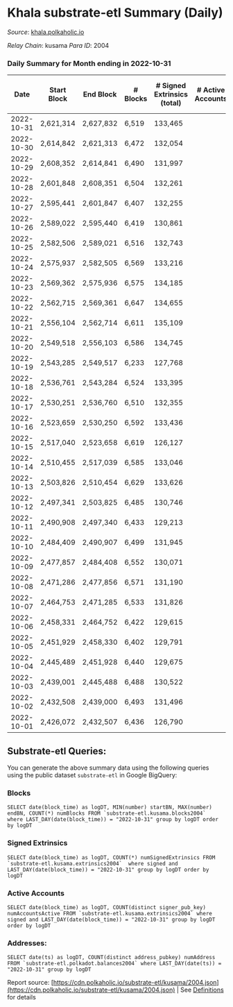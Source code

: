 # Khala substrate-etl Summary (Daily)

_Source_: [khala.polkaholic.io](https://khala.polkaholic.io)

*Relay Chain*: kusama
*Para ID*: 2004



### Daily Summary for Month ending in 2022-10-31


| Date | Start Block | End Block | # Blocks | # Signed Extrinsics (total) | # Active Accounts | # Passive | # New | # Addresses with Balances | # Events | # Transfers | # XCM Transfers In | # XCM Transfers Out |
| ---- | ----------- | --------- | -------- | --------------------------- | ----------------- | --------- | ----- | ------------------------- | -------- | ----------- | ------------------ | ------------------- |
| 2022-10-31 | 2,621,314 | 2,627,832 | 6,519  | 133,465 |  |  |  | 18,546 | 1,759,995 | 3,919 ($831,550.55) | 26 ($5,628.42) |   |
| 2022-10-30 | 2,614,842 | 2,621,313 | 6,472  | 132,054 |  |  |  | 18,474 | 1,751,950 | 3,156 ($1,071,209.52) | 7 ($790.82) |   |
| 2022-10-29 | 2,608,352 | 2,614,841 | 6,490  | 131,997 |  |  |  |  | 1,757,054 | 3,468 ($1,241,382.64) | 14 ($2,447.12) |   |
| 2022-10-28 | 2,601,848 | 2,608,351 | 6,504  | 132,261 |  |  |  |  | 1,759,431 | 2,871 ($470,941.29) | 7 ($1,290.18) |   |
| 2022-10-27 | 2,595,441 | 2,601,847 | 6,407  | 132,255 |  |  |  | 18,360 | 1,749,468 | 2,814 ($642,744.79) | 18 ($3,777.08) |   |
| 2022-10-26 | 2,589,022 | 2,595,440 | 6,419  | 130,861 |  |  |  | 18,340 | 1,741,662 | 3,017 ($402,192.82) | 23 ($2,210.70) |   |
| 2022-10-25 | 2,582,506 | 2,589,021 | 6,516  | 132,743 |  |  |  |  | 1,764,611 | 3,491 ($1,333,449.81) | 12 ($428.55) |   |
| 2022-10-24 | 2,575,937 | 2,582,505 | 6,569  | 133,216 |  |  |  |  | 1,771,313 | 3,136 ($977,863.82) | 9 ($238.24) |   |
| 2022-10-23 | 2,569,362 | 2,575,936 | 6,575  | 134,185 |  |  |  |  | 1,778,229 | 3,198 ($1,163,002.77) | 17 ($3,306.89) |   |
| 2022-10-22 | 2,562,715 | 2,569,361 | 6,647  | 134,655 |  |  |  |  | 1,785,401 | 2,899 ($561,780.91) | 15 ($452.59) |   |
| 2022-10-21 | 2,556,104 | 2,562,714 | 6,611  | 135,109 |  |  |  | 18,210 | 1,788,326 | 3,500 ($466,781.13) | 16 ($2,221.76) |   |
| 2022-10-20 | 2,549,518 | 2,556,103 | 6,586  | 134,745 |  |  |  |  | 1,783,297 | 3,522 ($713,173.63) | 38 ($3,692.72) |   |
| 2022-10-19 | 2,543,285 | 2,549,517 | 6,233  | 127,768 |  |  |  |  | 1,685,052 | 3,258 ($386,286.88) | 26 ($1,058.65) |   |
| 2022-10-18 | 2,536,761 | 2,543,284 | 6,524  | 133,395 |  |  |  |  | 1,761,986 | 3,926 ($1,591,978.76) | 41 ($6,271.28) |   |
| 2022-10-17 | 2,530,251 | 2,536,760 | 6,510  | 132,355 |  |  |  | 18,064 | 1,756,315 | 3,927 ($1,062,704.07) | 80 ($11,388.01) |   |
| 2022-10-16 | 2,523,659 | 2,530,250 | 6,592  | 133,436 |  |  |  | 18,012 | 1,766,460 | 4,117 ($1,636,809.58) | 67 ($6,515.74) |   |
| 2022-10-15 | 2,517,040 | 2,523,658 | 6,619  | 126,127 |  |  |  |  | 1,680,223 | 5,805 ($4,286,542.11) | 107 ($56,187.85) |   |
| 2022-10-14 | 2,510,455 | 2,517,039 | 6,585  | 133,046 |  |  |  |  | 1,756,287 | 4,088 ($1,844,115.27) | 96 ($16,873.05) |   |
| 2022-10-13 | 2,503,826 | 2,510,454 | 6,629  | 133,626 |  |  |  |  | 1,774,061 | 2,831 ($280,161.11) | 25 ($2,021.73) |   |
| 2022-10-12 | 2,497,341 | 2,503,825 | 6,485  | 130,746 |  |  |  | 17,809 | 1,732,926 | 2,718 ($81,972.50) | 1 ($50.35) |   |
| 2022-10-11 | 2,490,908 | 2,497,340 | 6,433  | 129,213 |  |  |  | 17,802 | 1,714,528 | 2,505 ($201,904.86) | 6 ($609.41) |   |
| 2022-10-10 | 2,484,409 | 2,490,907 | 6,499  | 131,945 |  |  |  | 17,793 | 1,739,893 | 2,780 ($165,333.06) | 5 ($163.13) |   |
| 2022-10-09 | 2,477,857 | 2,484,408 | 6,552  | 130,071 |  |  |  | 17,782 | 1,719,399 | 2,652 ($136,301.27) | 10 ($266.96) |   |
| 2022-10-08 | 2,471,286 | 2,477,856 | 6,571  | 131,190 |  |  |  | 17,764 | 1,745,772 | 2,390 ($163,623.32) | 10 ($386.82) |   |
| 2022-10-07 | 2,464,753 | 2,471,285 | 6,533  | 131,826 |  |  |  | 17,749 | 1,747,739 | 2,410 ($369,040.54) | 16 ($724.97) |   |
| 2022-10-06 | 2,458,331 | 2,464,752 | 6,422  | 129,615 |  |  |  | 17,737 | 1,719,462 | 2,433 ($98,214.31) | 10 ($308.20) |   |
| 2022-10-05 | 2,451,929 | 2,458,330 | 6,402  | 129,791 |  |  |  | 17,731 | 1,721,599 | 2,388 ($144,228.44) | 8 ($122.58) |   |
| 2022-10-04 | 2,445,489 | 2,451,928 | 6,440  | 129,675 |  |  |  | 17,724 | 1,720,023 | 2,554 ($132,056.11) | 8 ($575.96) |   |
| 2022-10-03 | 2,439,001 | 2,445,488 | 6,488  | 130,522 |  |  |  |  | 1,734,278 | 2,648 ($91,803.41) | 17 ($620.61) |   |
| 2022-10-02 | 2,432,508 | 2,439,000 | 6,493  | 131,496 |  |  |  |  | 1,743,958 | 2,313 ($120,981.10) | 10 ($553.64) |   |
| 2022-10-01 | 2,426,072 | 2,432,507 | 6,436  | 126,790 |  |  |  |  | 1,684,757 | 2,346 ($98,769.81) | 2 ($220.31) |   |

## Substrate-etl Queries:
You can generate the above summary data using the following queries using the public dataset `substrate-etl` in Google BigQuery:


### Blocks
```
SELECT date(block_time) as logDT, MIN(number) startBN, MAX(number) endBN, COUNT(*) numBlocks FROM `substrate-etl.kusama.blocks2004`  where LAST_DAY(date(block_time)) = "2022-10-31" group by logDT order by logDT
```


### Signed Extrinsics
```
SELECT date(block_time) as logDT, COUNT(*) numSignedExtrinsics FROM `substrate-etl.kusama.extrinsics2004`  where signed and LAST_DAY(date(block_time)) = "2022-10-31" group by logDT order by logDT
```


### Active Accounts
```
SELECT date(block_time) as logDT, COUNT(distinct signer_pub_key) numAccountsActive FROM `substrate-etl.kusama.extrinsics2004` where signed and LAST_DAY(date(block_time)) = "2022-10-31" group by logDT order by logDT
```


### Addresses:
```
SELECT date(ts) as logDT, COUNT(distinct address_pubkey) numAddress FROM `substrate-etl.polkadot.balances2004` where LAST_DAY(date(ts)) = "2022-10-31" group by logDT
```



Report source: [https://cdn.polkaholic.io/substrate-etl/kusama/2004.json](https://cdn.polkaholic.io/substrate-etl/kusama/2004.json) | See [Definitions](/DEFINITIONS.md) for details

